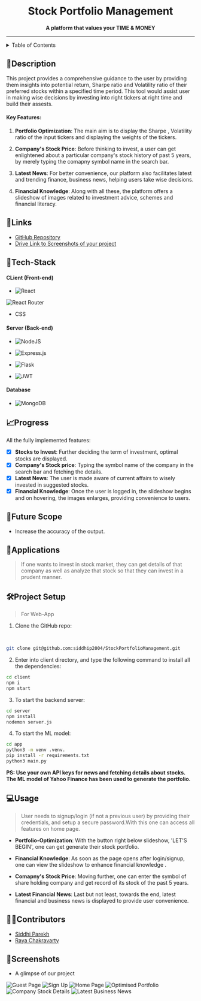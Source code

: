 <h1 align="center">
  <br>
  Stock Portfolio Management
</h1>

<div align="center">
   <strong>A platform that values your TIME & MONEY</strong>
</div>
<hr>

<details>
<summary>Table of Contents</summary>

- [Description](#description)
- [Links](#links)
- [Tech Stack](#tech-stack)
- [Progress](#progress)
- [Future Scope](#future-scope)
- [Applications](#applications)
- [Project Setup](#project-setup)
- [Usage](#usage)
- [Contributors](#contributors)
- [Screenshots](#screenshots)

</details>

## 📝Description

This project provides a comprehensive guidance to the user by providing them insights into potential return, Sharpe ratio and Volatility ratio of their preferred stocks within a specified time period. This tool would assist user in making wise decisions by investing into right tickers at right time and build their assests.

#### Key Features: 

<!-- 1. Login/Signup is the key feature that aids in making user's searches and interests private. -->

1. **Portfolio Optimization**: The main aim is to display the Sharpe , Volatility ratio of the input tickers and displaying the weights of the tickers.

2. **Company's Stock Price**: Before thinking to invest, a user can get enlightened about a particular company's stock history of past 5 years, by merely typing the comapny symbol name in the search bar.

3. **Latest News**: For better convenience, our platform also facilitates latest and trending finance, business news, helping users take wise decisions.

4. **Financial Knowledge**: Along with all these, the platform offers a slideshow of images related to investment advice, schemes and financial literacy.

## 🔗Links

- [GitHub Repository](#https://github.com/siddhip2004/StockPortfolioManagement)
- [Drive Link to Screenshots of your project](https://drive.google.com/drive/folders/1srm381439EuOB-fvg3g_aFVpRnPboQf5?usp=sharing)


<!-- Add any more links/resources you used for your project -->

## 🤖Tech-Stack

#### CLient (Front-end)
- ![React](https://img.shields.io/badge/react-%2320232a.svg?style=for-the-badge&logo=react&logoColor=%2361DAFB)

![React Router](https://img.shields.io/badge/React_Router-CA4245?style=for-the-badge&logo=react-router&logoColor=white)

- CSS

#### Server (Back-end)
- ![NodeJS](https://img.shields.io/badge/node.js-6DA55F?style=for-the-badge&logo=node.js&logoColor=white)

- ![Express.js](https://img.shields.io/badge/express.js-%23404d59.svg?style=for-the-badge&logo=express&logoColor=%2361DAFB)

- ![Flask](https://img.shields.io/badge/flask-%23000.svg?style=for-the-badge&logo=flask&logoColor=white)

- ![JWT](https://img.shields.io/badge/JWT-black?style=for-the-badge&logo=JSON%20web%20tokens)



#### Database
- ![MongoDB](https://img.shields.io/badge/MongoDB-%234ea94b.svg?style=for-the-badge&logo=mongodb&logoColor=white)

## 📈Progress

 All the fully implemented features:

- [x] **Stocks to Invest**: Further deciding the term of investment, optimal stocks are displayed.
- [x] **Company's Stock price**:  Typing the symbol name of the company in the search bar and fetching the details.
- [x] **Latest News**: The user is made aware of current affairs to wisely invested in suggested stocks.
- [x] **Financial Knowledge**: Once the user is logged in, the slideshow begins and on hovering, the images enlarges, providing convenience to users.

## 🔮Future Scope

- Increase the accuracy of the output. 

## 💸Applications

>If one wants to invest in stock market, they can get details of that company as well as analyze that stock so that they can invest in a prudent manner.

## 🛠Project Setup

>For Web-App
 1. Clone the GitHub repo:
 <br>

 ```bash
 git clone git@github.com:siddhip2004/StockPortfolioManagement.git
 ```

 2. Enter into client directory, and type the following command to install all the dependencies:

 ```bash
 cd client
 npm i
 npm start
```
 3. To start the backend server:
  ```bash 
 cd server
 npm install
 nodemon server.js   
  ```
 4. To start the ML model:
  ```bash
 cd app
 python3 -m venv .venv. 
 pip install -r requirements.txt
 python3 main.py
  ```

<strong>PS: Use your own API keys for news and fetching details about stocks. <br>The ML model of Yahoo Finance has been used to generate the portfolio.</br></strong>

 ## 💻Usage

> User needs to signup/login (if not a previous user) by providing their credentials, and setup a secure password.With this one can access all features on home page.

* **Portfolio-Optimization**: With the button right below slideshow, 'LET'S BEGIN', one can get generate their stock portfolio.

* **Financial Knowledge**: As soon as the page opens after login/signup, one can view the slideshow to enhance financial knowledge .

* **Comapny's Stock Price**: Moving further, one can enter the symbol of share holding company and get record of its stock of the past 5 years.

* **Latest Financial News**: Last but not least, towards the end, latest financial and business news is displayed to provide user convenience.
## 👨‍💻Contributors

- [Siddhi Parekh](https://github.com/siddhip2004)
- [Raya Chakravarty](https://github.com/Raya679)
 

## 📱Screenshots
- A glimpse of our project 

![Guest Page](assets/home_pg.png)
![Sign Up](assets/signup_pg.png)
![Home Page](assets/landing_pg.png)
![Optimised Portfolio](assets/portfolio_pg.png)
![Company Stock Details](assets/stock_details_pg.png)
![Latest Business News](assets/news_pg.png)

